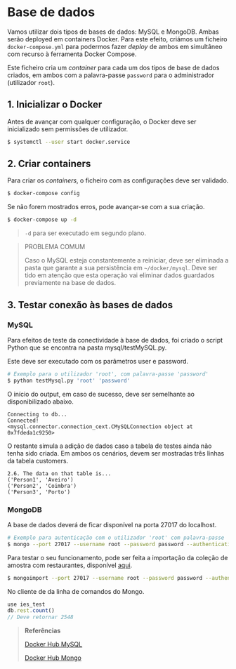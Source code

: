 # Base de dados

Vamos utilizar dois tipos de bases de dados: MySQL e MongoDB. Ambas serão deployed em containers Docker. Para este efeito, criámos um ficheiro `docker-compose.yml` para podermos fazer *deploy* de ambos em simultâneo com recurso à ferramenta Docker Compose.

Este ficheiro cria um *container* para cada um dos tipos de base de dados criados, em ambos com a palavra-passe `password` para o administrador (utilizador `root`).



## 1. Inicializar o Docker

Antes de avançar com qualquer configuração, o Docker deve ser inicializado sem permissões de utilizador.

```bash
$ systemctl --user start docker.service
```



## 2. Criar containers

Para criar os *containers*, o ficheiro com as configurações deve ser validado.

```bash
$ docker-compose config
```

Se não forem mostrados erros, pode avançar-se com a sua criação.

```bash
$ docker-compose up -d
```

> `-d` para ser executado em segundo plano.

> PROBLEMA COMUM
>
> Caso o MySQL esteja constantemente a reiniciar, deve ser eliminada a pasta que garante a sua persistência em `~/docker/mysql`. Deve ser tido em atenção que esta operação vai eliminar dados guardados previamente na base de dados.



## 3. Testar conexão às bases de dados

### MySQL

Para efeitos de teste da conectividade à base de dados, foi criado o script Python que se encontra na pasta mysql/testMySQL.py.

Este deve ser executado com os parâmetros user e password.

```bash
# Exemplo para o utilizador 'root', com palavra-passe 'password'
$ python testMysql.py 'root' 'password'
```

O início do output, em caso de sucesso, deve ser semelhante ao disponibilizado abaixo.

```
Connecting to db...
Connected!
<mysql.connector.connection_cext.CMySQLConnection object at 0x7fdeda1c9250>
```

O restante simula a adição de dados caso a tabela de testes ainda não tenha sido criada. Em ambos os cenários, devem ser mostradas três linhas da tabela customers.

```
2.6. The data on that table is...
('Person1', 'Aveiro')
('Person2', 'Coimbra')
('Person3', 'Porto')
```



### MongoDB

A base de dados deverá de ficar disponível na porta 27017 do localhost.

```bash
# Exemplo para autenticação com o utilizador 'root' com palavra-passe 'password'
$ mongo --port 27017 --username root --password password --authenticationDatabase admin
```

Para testar o seu funcionamento, pode ser feita a importação da coleção de amostra com restaurantes, disponível [aqui](https://github.com/ozlerhakan/mongodb-json-files/blob/master/datasets/restaurant.json).

```bash
$ mongoimport --port 27017 --username root --password password --authenticationDatabase admin --db ies_test --collection rest --drop --file ./mongodb/restaurant.json 
```

No cliente de da linha de comandos do Mongo.

```javascript
use ies_test
db.rest.count()
// Deve retornar 2548
```



> **Referências**
>
> [Docker Hub MySQL](https://hub.docker.com/_/mysql)
>
> [Docker Hub Mongo](https://hub.docker.com/_/mongo)